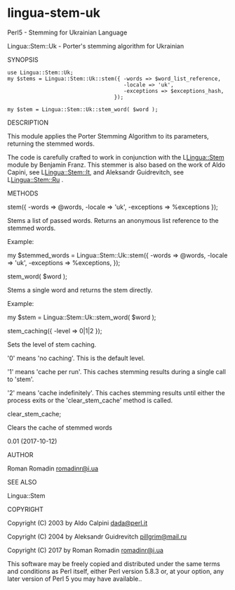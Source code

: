 # lingua-stem-uk
Perl5 -  Stemming for Ukrainian Language


Lingua::Stem::Uk - Porter's stemming algorithm for Ukrainian

SYNOPSIS

    use Lingua::Stem::Uk;
    my $stems = Lingua::Stem::Uk::stem({ -words => $word_list_reference,
                                         -locale => 'uk',
                                         -exceptions => $exceptions_hash,
                                      });

    my $stem = Lingua::Stem::Uk::stem_word( $word );

DESCRIPTION

This module applies the Porter Stemming Algorithm to its parameters,
returning the stemmed words.

The code is carefully crafted to work in conjunction with the L<Lingua::Stem>
module by Benjamin Franz. This stemmer is also based 
on the work of Aldo Capini, see L<Lingua::Stem::It>, and Aleksandr Guidrevitch, see L<Lingua::Stem::Ru> .

METHODS



stem({ -words => \@words, -locale => 'uk', -exceptions => \%exceptions });

Stems a list of passed words. Returns an anonymous list reference to the stemmed
words.

Example:

  my $stemmed_words = Lingua::Stem::Uk::stem({ -words => \@words,
                                              -locale => 'uk',
                                          -exceptions => \%exceptions,
                          });

stem_word( $word );

Stems a single word and returns the stem directly.

Example:

  my $stem = Lingua::Stem::Uk::stem_word( $word );

stem_caching({ -level => 0|1|2 });

Sets the level of stem caching.

'0' means 'no caching'. This is the default level.

'1' means 'cache per run'. This caches stemming results during a single
    call to 'stem'.

'2' means 'cache indefinitely'. This caches stemming results until
    either the process exits or the 'clear_stem_cache' method is called.

clear_stem_cache;

Clears the cache of stemmed words



0.01 (2017-10-12)

AUTHOR

Roman Romadin <romadinr@i.ua>

SEE ALSO

 Lingua::Stem

COPYRIGHT

Copyright (C) 2003 by Aldo Calpini <dada@perl.it>

Copyright (C) 2004 by Aleksandr Guidrevitch <pillgrim@mail.ru>

Copyright (C) 2017 by Roman Romadin <romadinr@i.ua>

This software may be freely copied and distributed under the same
terms and conditions as Perl itself, either Perl version 5.8.3
or, at your option, any later version of Perl 5 you may
have available..

